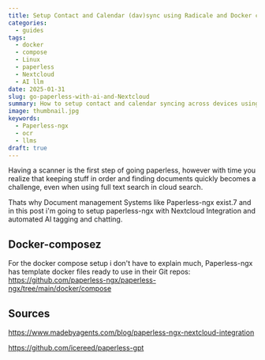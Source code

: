 ```yaml
---
title: Setup Contact and Calendar (dav)sync using Radicale and Docker compose.
categories:
  - guides
tags:
  - docker
  - compose
  - Linux
  - paperless
  - Nextcloud
  - AI llm
date: 2025-01-31
slug: go-paperless-with-ai-and-Nextcloud
summary: How to setup contact and calendar syncing across devices using Radicale server and Docker compose, with authentication and reverse proxy configuration.
image: thumbnail.jpg
keywords:
  - Paperless-ngx
  - ocr
  - llms
draft: true
---
```


Having a scanner is the first step of going paperless, however with time you realize that keeping stuff in order and finding documents quickly becomes a challenge, even when using full text search in cloud search.

Thats why Document management Systems like Paperless-ngx exist.7
and in this post i'm going to setup paperless-ngx with Nextcloud Integration and automated AI tagging and chatting.

## Docker-composez

For the docker compose setup i don't have to explain much, Paperless-ngx has template docker files ready to use in their Git repos:
https://github.com/paperless-ngx/paperless-ngx/tree/main/docker/compose



## Sources
https://www.madebyagents.com/blog/paperless-ngx-nextcloud-integration

https://github.com/icereed/paperless-gpt